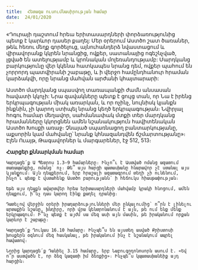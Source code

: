 ```yaml
---
title:  Հետագա ուսումնասիրության համար
date:  24/01/2020
---
```


«Դուրայի դաշտում հրեա երիտասարդների փորձառությունից պետք է կարևոր դասեր քաղել: Մեր օրերում Աստծո շատ ծառաներ, թեև հեռու մեղք գործելուց, այնուհանդերձ նվաստացում և վիրավորանք կկրեն նրանցից, ովքեր, սատանայից ոգեշնչված, լցված են ատելությամբ և կրոնական մոլեռանդությամբ: Մարդկանց բարկությունը վեր կկենա հատկապես նրանց դեմ, ովքեր պահում են չորրորդ պատվիրանի շաբաթը, և ի վերջո համընդհանուր հրաման կարձակվի, որը նրանց մահվան արժանի կհայտարարի:

Աստծո մարդկանց սպասվող տառապանքի ժամն անսասան հավատի կկոչի: Նրա զավակները պետք է ցույց տան, որ Նա է իրենց երկրպագության միակ առարկան, և որ ոչինչ, նույնիսկ կյանքն ինքնին, չի կարող ստիպել նրանց կեղծ երկրպագության։ Նվիրյալ հոգու համար մեղավոր, սահմանափակ մտքի տեր մարդկանց հրամանները կկորցնեն ամեն նշանակություն հավիտենական Աստծո Խոսքի առաջ։ Չնայած սպառնացող բանտարկությանը, աքսորին կամ մահվանը՝ նրանք կհնազանդվեն ճշմարտությանը»։ Էլեն Ուայթ, Թագավորներ և մարգարեներ, էջ 512, 513։

**Հարցեր քննարկման համար**

`Կարդացե՛ք Ա Պետրոս 1.3–9 համարները։ Ինչո՞ւ է Աստված ոմանց ազատում տառապանքից, ոմանց՝ ոչ։ Թե՞ այս հարցի պատասխանը հնարավոր չէ ստանալ այս կյանքում։ Այն դեպքերում, երբ հրաշալի ազատագրում տեղի չի ունենում, ինչո՞ւ պետք է վստահենք Աստծո բարությանն՝ ի հեճուկս հիասթափության։`

`Եթե այս դեպքն ավարտվեր հրեա երիտասարդների մահվամբ կրակի հնոցում, ամեն դեպքում, ի՞նչ դաս կարող էինք քաղել դրանից։`

`Դատելով վերջին օրերի իրադարձությունների մեր ընկալումից՝ ո՞րն է լինելու արտաքին նշանը, խնդիրը, որի վրա կենտրոնանում է այն, թե ում ենք մենք երկրպագում։ Ի՞նչ պետք է այժմ սա մեզ ասի այն մասին, թե իրականում որքան կարևոր է շաբաթը։`

`Կարդացե՛ք Ղուկաս 16.10 համարը։ Ինչպե՞ս են այստեղ ասված Քրիստոսի խոսքերն օգնում մեզ հասկանալ, թե իրականում ինչ է նշանակում ապրել հավատով։`

`Նորից կարդացե՛ք Դանիել 3.15 համարը, երբ Նաբուգոդոնոսորն ասում է. «Եվ ո՞ր աստվածն է, որ ձեզ կազատի իմ ձեռքից»։ Ինչպե՞ս կպատասխանեիք այդ հարցին։`
